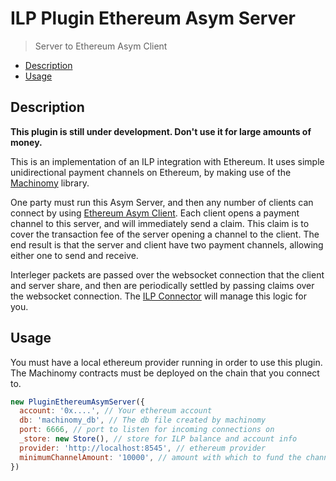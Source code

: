 # ILP Plugin Ethereum Asym Server
> Server to Ethereum Asym Client

- [Description](#description)
- [Usage](#usage)

## Description

**This plugin is still under development. Don't use it for large amounts of money.**

This is an implementation of an ILP integration with Ethereum. It uses simple
unidirectional payment channels on Ethereum, by making use of the
[Machinomy](https://github.com/machinomy/machinomy) library.

One party must run this Asym Server, and then any number of clients can connect
by using [Ethereum Asym
Client](https://github.com/sharafian/ilp-plugin-ethereum-asym-client). Each
client opens a payment channel to this server, and will immediately send a
claim. This claim is to cover the transaction fee of the server opening a
channel to the client. The end result is that the server and client have two
payment channels, allowing either one to send and receive.

Interleger packets are passed over the websocket connection that the client and
server share, and then are periodically settled by passing claims over the
websocket connection. The [ILP
Connector](https://github.com/interledgerjs/ilp-connector) will manage this
logic for you.

## Usage

You must have a local ethereum provider running in order to use this plugin.
The Machinomy contracts must be deployed on the chain that you connect to.

```js
new PluginEthereumAsymServer({
  account: '0x....', // Your ethereum account
  db: 'machinomy_db', // The db file created by machinomy
  port: 6666, // port to listen for incoming connections on
  _store: new Store(), // store for ILP balance and account info
  provider: 'http://localhost:8545', // ethereum provider 
  minimumChannelAmount: '10000', // amount with which to fund the channel
})
```
